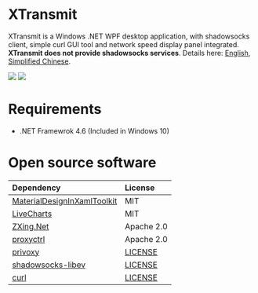 # XTransmit

XTransmit is a Windows .NET WPF desktop application, with shadowsocks client, simple curl GUI tool and network speed display panel integrated. **XTransmit does not provide shadowsocks services**. Details here: [English](https://xinlake.github.io/blog/2019-10/xtransmit-0.5.3-en/#more), [Simplified Chinese](https://xinlake.github.io/blog/2019-10/xtransmit-0.5.3/#more).

![](https://github.com/xinlake/xtransmit-windows/raw/master/Assets/screen-1.jpg)
![](https://github.com/xinlake/xtransmit-windows/raw/master/Assets/screen-2.jpg)

# Requirements
* .NET Framewrok 4.6 (Included in Windows 10)

# Open source software
| Dependency  | License |
| :------------- | :------------- |
| [MaterialDesignInXamlToolkit](https://github.com/MaterialDesignInXAML/MaterialDesignInXamlToolkit/) | MIT |
| [LiveCharts](https://lvcharts.net/) | MIT |
| [ZXing.Net](https://github.com/micjahn/ZXing.Net/) | Apache 2.0 |
| [proxyctrl](https://github.com/xinlake/proxyctrl/) | Apache 2.0 |
| [privoxy](https://www.privoxy.org/) | [LICENSE](https://www.privoxy.org/user-manual/copyright.html) |
| [shadowsocks-libev](https://github.com/shadowsocks/shadowsocks-libev) | [LICENSE](https://github.com/shadowsocks/shadowsocks-libev/blob/master/LICENSE) |
| [curl](https://curl.haxx.se/) | [LICENSE](https://curl.haxx.se/docs/copyright.html) |

